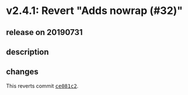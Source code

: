 # v2.4.1: Revert "Adds nowrap (#32)"

## release on 20190731
## description
## changes
This reverts commit <a class="commit-link" data-hovercard-type="commit" data-hovercard-url="https://github.com/argoproj/argo-ui/commit/ce081c277c4f5d51a5f5173fddc5dc9e486aeb33/hovercard" href="https://github.com/argoproj/argo-ui/commit/ce081c277c4f5d51a5f5173fddc5dc9e486aeb33"><tt>ce081c2</tt></a>.

